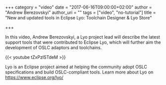 +++
category = "video"
date = "2017-06-16T09:00:00+02:00"
author = "Andrew Berezovskyi"
author_uri = ""
tags = ["video", "no-tutorial"]
title = "New and updated tools in Eclipse Lyo: Toolchain Designer & Lyo Store"

+++

In this video, Andrew Berezovskyi, a Lyo project lead will describe the latest
support tools that were contributed to Eclipse Lyo, which will further aim the
development of OSLC adaptors and toolchains.

{{< youtube tZxPzlSTdeM >}}

Lyo is an Eclipse project aimed at helping the community adopt OSLC
specifications and build OSLC-compliant tools. Learn more about Lyo on
https://www.eclipse.org/lyo/